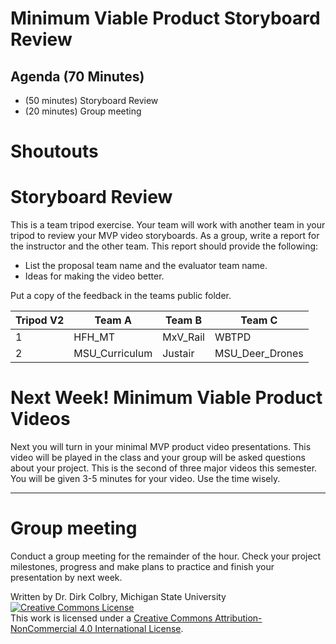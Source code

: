 # Minimum Viable Product Storyboard Review

## Agenda (70 Minutes)

- (50 minutes) Storyboard Review
- (20 minutes) Group meeting

# Shoutouts


# Storyboard Review

This is a team tripod exercise.  Your team will work with another team in your tripod to review your MVP video storyboards.   As a group, write a report for the instructor and the other team. This report should provide the following:

- List the proposal team name and the evaluator team name.
- Ideas for making the video better.

Put a copy of the feedback in the teams public folder.  

| Tripod V2 | Team A | Team B | Team C |
|--------|--------|--------|--------|
| 1 | HFH_MT | MxV_Rail | WBTPD |
| 2 | MSU_Curriculum | Justair | MSU_Deer_Drones |

# Next Week! Minimum Viable Product Videos

Next you will turn in your minimal MVP product video presentations.  This video will be played in the class and your group will be asked questions about your project. This is the second of three major videos this semester.  You will be given 3-5 minutes for your video. Use the time wisely.

---

# Group meeting

Conduct a group meeting for the remainder of the hour.  Check your project milestones, progress and make plans to practice and finish your presentation by next week. 

Written by Dr. Dirk Colbry, Michigan State University
<a rel="license" href="http://creativecommons.org/licenses/by-nc/4.0/"><img alt="Creative Commons License" style="border-width:0" src="https://i.creativecommons.org/l/by-nc/4.0/88x31.png" /></a><br />This work is licensed under a <a rel="license" href="http://creativecommons.org/licenses/by-nc/4.0/">Creative Commons Attribution-NonCommercial 4.0 International License</a>.

